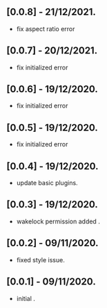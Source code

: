 ## [0.0.8] - 21/12/2021.

* fix aspect ratio error

## [0.0.7] - 20/12/2021.

* fix initialized error

## [0.0.6] - 19/12/2020.

* fix initialized error


## [0.0.5] - 19/12/2020.

* fix initialized error


## [0.0.4] - 19/12/2020.

* update basic plugins.

## [0.0.3] - 19/12/2020.

* wakelock permission added .

## [0.0.2] - 09/11/2020.

* fixed style issue.

## [0.0.1] - 09/11/2020.
* initial .

